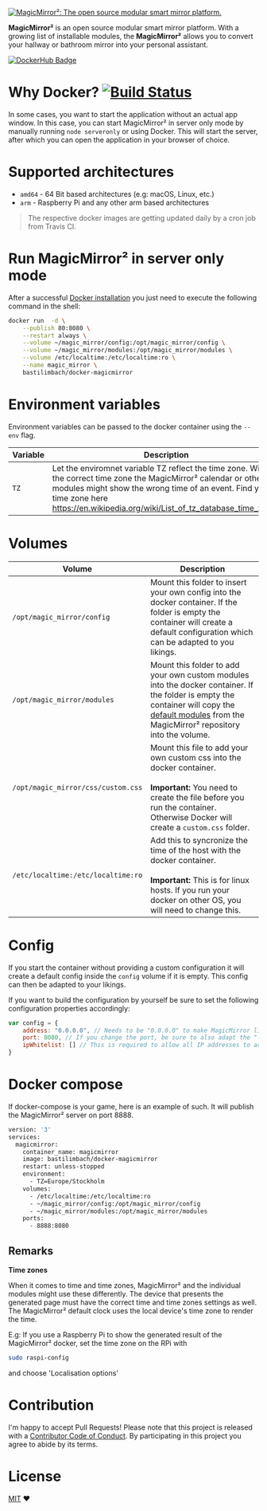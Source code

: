 [![MagicMirror²: The open source modular smart mirror platform. ](https://github.com/MichMich/MagicMirror/raw/master/.github/header.png)](https://github.com/MichMich/MagicMirror)

**MagicMirror²** is an open source modular smart mirror platform. With a growing list of installable modules, the **MagicMirror²** allows you to convert your hallway or bathroom mirror into your personal assistant.

[![DockerHub Badge](https://dockeri.co/image/bastilimbach/docker-magicmirror)](https://hub.docker.com/r/bastilimbach/docker-magicmirror/)

# Why Docker? [![Build Status](https://travis-ci.org/bastilimbach/docker-MagicMirror.svg?branch=master)](https://travis-ci.org/bastilimbach/docker-MagicMirror)

In some cases, you want to start the application without an actual app window. In this case, you can start MagicMirror² in server only mode by manually running `node serveronly` or using Docker. This will start the server, after which you can open the application in your browser of choice.

# Supported architectures

- `amd64` - 64 Bit based architectures (e.g: macOS, Linux, etc.)
- `arm` - Raspberry Pi and any other arm based architectures

> The respective docker images are getting updated daily by a cron job from Travis CI.

# Run MagicMirror² in server only mode

After a successful [Docker installation](https://docs.docker.com/engine/installation/) you just need to execute the following command in the shell:

```bash
docker run  -d \
    --publish 80:8080 \
    --restart always \
    --volume ~/magic_mirror/config:/opt/magic_mirror/config \
    --volume ~/magic_mirror/modules:/opt/magic_mirror/modules \
    --volume /etc/localtime:/etc/localtime:ro \
    --name magic_mirror \
    bastilimbach/docker-magicmirror
```

# Environment variables
Environment variables can be passed to the docker container using the `--env` flag.

| **Variable** | **Description** |
| --- | --- |
| `TZ` | Let the enviromnet variable TZ reflect the time zone. Without the correct time zone the MagicMirror² calendar or other modules might show the wrong time of an event. Find you time zone here <https://en.wikipedia.org/wiki/List_of_tz_database_time_zones>   |

# Volumes

| **Volume** | **Description** |
| --- | --- |
| `/opt/magic_mirror/config` | Mount this folder to insert your own config into the docker container. If the folder is empty the container will create a default configuration which can be adapted to you likings. |
| `/opt/magic_mirror/modules` | Mount this folder to add your own custom modules into the docker container. If the folder is empty the container will copy the [default modules](https://github.com/MichMich/MagicMirror/tree/master/modules/default) from the MagicMirror² repository into the volume. |
| `/opt/magic_mirror/css/custom.css` | Mount this file to add your own custom css into the docker container. <br><br> **Important:** You need to create the file before you run the container. Otherwise Docker will create a `custom.css` folder. |
| `/etc/localtime:/etc/localtime:ro` | Add this to syncronize the time of the host with the docker container. <br><br> **Important:** This is for linux hosts. If you run your docker on other OS, you will need to change this. |

# Config

If you start the container without providing a custom configuration it will create a default config inside the `config` volume if it is empty.
This config can then be adapted to your likings.

If you want to build the configuration by yourself be sure to set the following configuration properties accordingly:

```javascript
var config = {
    address: "0.0.0.0", // Needs to be "0.0.0.0" to make MagicMirror listen on any interface.
    port: 8080, // If you change the port, be sure to also adapt the "--publish" flag in your docker run command. e.g: --publish 80:3000
    ipWhitelist: [] // This is required to allow all IP addresses to access MagicMirror. Can also be set to the docker subnet.
}
```

# Docker compose

If docker-compose is your game, here is an example of such.
It will publish the MagicMirror² server on port 8888.

```bash
version: '3'
services:
  magicmirror:
    container_name: magicmirror
    image: bastilimbach/docker-magicmirror
    restart: unless-stopped
    environment:
      - TZ=Europe/Stockholm
    volumes:
      - /etc/localtime:/etc/localtime:ro
      - ~/magic_mirror/config:/opt/magic_mirror/config
      - ~/magic_mirror/modules:/opt/magic_mirror/modules
    ports:
      - 8888:8080
```

## Remarks

**Time zones**

When it comes to time and time zones, MagicMirror² and the individual modules might use these differently.
The device that presents the generated page must have the correct time and time zones settings as well. The MagicMirror² default clock uses the local device's time zone to render the time.

E.g: If you use a Raspberry Pi to show the generated result of the MagicMirror² docker, set the time zone on the RPi with

```bash
sudo raspi-config
```

and choose 'Localisation options'

# Contribution

I'm happy to accept Pull Requests! Please note that this project is released with a [Contributor Code of Conduct](https://github.com/bastilimbach/docker-MagicMirror/blob/master/CODE_OF_CONDUCT.md). By participating in this project you agree to abide by its terms.

# License
[MIT](https://github.com/bastilimbach/docker-MagicMirror/blob/master/LICENSE) ❤️
